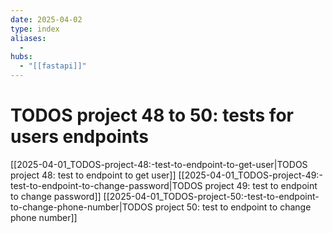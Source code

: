 ```yaml
---
date: 2025-04-02
type: index
aliases:
  -
hubs:
  - "[[fastapi]]"
---
```


# TODOS project 48 to 50: tests for users endpoints
[[2025-04-01_TODOS-project-48:-test-to-endpoint-to-get-user|TODOS project 48: test to endpoint to get user]]
[[2025-04-01_TODOS-project-49:-test-to-endpoint-to-change-password|TODOS project 49: test to endpoint to change password]]
[[2025-04-01_TODOS-project-50:-test-to-endpoint-to-change-phone-number|TODOS project 50: test to endpoint to change phone number]]


